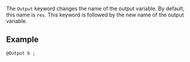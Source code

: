 The `Output` keyword changes the name of the output variable. By
default, this name is `res`. This keyword is followed by the new name
of the output variable.

## Example

~~~~{.cpp}
@Output b ;
~~~~
